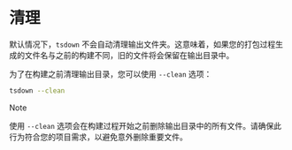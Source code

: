 # 清理

<!-- TODO enable clean by default -->

默认情况下，`tsdown` 不会自动清理输出文件夹。这意味着，如果您的打包过程生成的文件名与之前的构建不同，旧的文件将会保留在输出目录中。

为了在构建之前清理输出目录，您可以使用 `--clean` 选项：

```bash
tsdown --clean
```

> [!NOTE]
> 使用 `--clean` 选项会在构建过程开始之前删除输出目录中的所有文件。请确保此行为符合您的项目需求，以避免意外删除重要文件。
